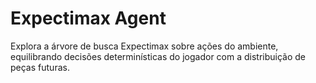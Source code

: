 # Expectimax Agent

Explora a árvore de busca Expectimax sobre ações do ambiente, equilibrando decisões determinísticas do jogador com a distribuição de peças futuras.

